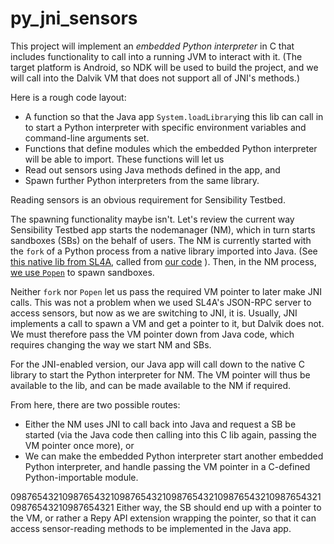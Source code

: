 # py_jni_sensors

This project will implement an *embedded Python interpreter* in C that 
includes functionality to call into a running JVM to interact with it.
(The target platform is Android, so NDK will be used to build the project, 
and we will call into the Dalvik VM that does not support all of JNI's methods.)

Here is a rough code layout:
* A function so that the Java app `System.loadLibrary`ing this lib 
can call in to start a Python interpreter with specific environment 
variables and command-line arguments set.
* Functions that define modules which the embedded Python interpreter will 
be able to import. These functions will let us 
 * Read out sensors using Java methods defined in the app, and
 * Spawn further Python interpreters from the same library.

Reading sensors is an obvious requirement for Sensibility Testbed.

The spawning functionality maybe isn't. Let's review the current way 
Sensibility Testbed app starts the nodemanager (NM), which in turn starts 
sandboxes (SBs) on the behalf of users. The NM is currently started with 
the `fork` of a Python process from a native library imported into Java.
(See [this native lib from SL4A](https://github.com/damonkohler/sl4a/blob/3d6fb6714088ee248f819c2f7c76e3da2ef12423/android/ScriptingLayerForAndroid/jni/com_googlecode_android_scripting_Exec.cpp#L121), called from [our code](https://github.com/SensibilityTestbed/sensibility-testbed/blob/ebf22e33db36ae56338fd79d5785528dba555d7f/SensibilityTestbed/src/com/sensibility_testbed/process/Process.java#L134) ).
Then, in the NM process, [we use `Popen`](https://github.com/SensibilityTestbed/nodemanager/blob/master/nmAPI.py#L379-L388) to spawn sandboxes.

Neither `fork` nor `Popen` let us pass the required VM pointer to later 
make JNI calls. This was not a problem when we used SL4A's JSON-RPC server 
to access sensors, but now as we are switching to JNI, it is.
Usually, JNI implements a call to spawn a VM and get a pointer to it, but 
Dalvik does not. We must therefore pass the VM pointer down from Java code, 
which requires changing the way we start NM and SBs.

For the JNI-enabled version, our Java app will call down to the native 
C library to start the Python interpreter for NM. The VM pointer will 
thus be available to the lib, and can be made available to the NM if required.

From here, there are two possible routes:
* Either the NM uses JNI to call back into Java and request a SB be started 
(via the Java code then calling into this C lib again, passing the VM pointer 
once more), or
* We can make the embedded Python interpreter start another embedded Python 
interpreter, and handle passing the VM pointer in a C-defined Python-importable 
module.

09876543210987654321098765432109876543210987654321098765432109876543210987654321
Either way, the SB should end up with a pointer to the VM, or rather a Repy 
API extension wrapping the pointer, so that it can access sensor-reading 
methods to be implemented in the Java app.
